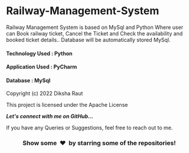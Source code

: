 # Railway-Management-System
Railway Management System is based on MySql and Python
Where user can Book railway ticket, Cancel the Ticket and Check the availability and booked ticket details..
Database will be automatically stored MySql.

#### Technology Used : Python
#### Application Used : PyCharm 
#### Database : MySql 



Copyright (c) 2022 Diksha Raut

This project is licensed under the Apache License

  <b><i>Let's connect with me on GitHub...</i></b>

If you have any Queries or Suggestions, feel free to reach out to me.

<h3 align="center">Show some &nbsp;❤️&nbsp; by starring some of the repositories!</h3>
